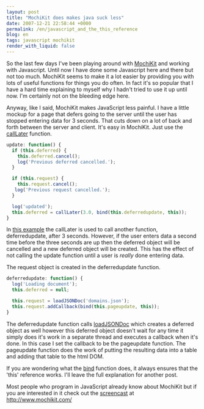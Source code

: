 ```yaml
---
layout: post
title: "MochiKit does makes java suck less"
date: 2007-12-21 22:58:44 +0000
permalink: /en/javascript_and_the_this_reference
blog: en
tags: javascript mochikit
render_with_liquid: false
---
```


<!-- textlint-disable rousseau -->

So the last few days I've been playing around with
[MochiKit](http://www.mochikit.com/) and working with Javascript. Until now I
have done some Javascript here and there but not too much. MochiKit seems to
make it a lot easier by providing you with lots of useful functions for things
you do often. In fact it's so popular that I have a hard time explaining to
myself why I hadn't tried to use it up until now. I'm certainly not on the
bleeding edge here.

Anyway, like I said, MochiKit makes JavaScript less painful. I have a little
mockup for a page that defers going to the server until the user has stopped
entering data for 3 seconds. That cuts down on a lot of back and forth between
the server and client. It's easy in MochiKit. Just use the
[callLater](http://www.mochikit.com/doc/html/MochiKit/Async.html#fn-calllater)
function.

```javascript
update: function() {
  if (this.deferred) {
    this.deferred.cancel();
    log('Previous deferred cancelled.');
  }

  if (this.request) {
    this.request.cancel();
   log('Previous request cancelled.');
  }

  log('updated');
  this.deferred = callLater(3.0, bind(this.deferredupdate, this));
}
```

In [this example](/assets/demos/files/calllatertest.html) the callLater is used to call
another function, deferredupdate, after 3 seconds. However, if the user enters
data a second time before the three seconds are up then the deferred object
will be cancelled and a new deferred object will be created. This has the
effect of not calling the update function until a user is _really_ done
entering data.

The request object is created in the deferredupdate function.

```javascript
deferredupdate: function() {
  log('Loading document');
  this.deferred = null;

  this.request = loadJSONDoc('domains.json');
  this.request.addCallback(bind(this.pageupdate, this));
}
```

The deferredupdate function calls
[loadJSONDoc](http://www.mochikit.com/doc/html/MochiKit/Async.html#fn-loadjsondoc)
which creates a deferred object as well however this deferred object doesn't
wait for any time it simply does it's work in a separate thread and executes a
callback when it's done. In this case I set the callback to be the pageupdate
function. The pageupdate function does the work of putting the resulting data
into a table and adding that table to the html DOM.

If you are wondering what the
[bind](http://mochikit.com/doc/html/MochiKit/Base.html#fn-bind) function does,
it always ensures that the 'this' reference works. I'll leave the full
explanation for another post.

Most people who program in JavaScript already know about MochiKit but if you
are interested in it check out the
[screencast](http://mochikit.com/screencasts/MochiKit_Intro-1.mov) at
http://www.mochikit.com/

<!-- textlint-enable rousseau -->
